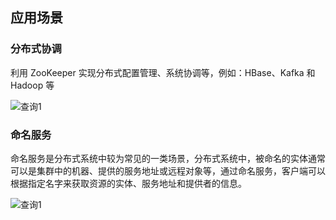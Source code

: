 ## 应用场景

### 分布式协调
利用 ZooKeeper 实现分布式配置管理、系统协调等，例如：HBase、Kafka 和 Hadoop 等

![查询1](https://github.com/jdcloudcom/cn/blob/zookeeperv2/image/Internet-Middleware/JCS-for-ZK/分布式协调场景.png)

### 命名服务
命名服务是分布式系统中较为常见的一类场景，分布式系统中，被命名的实体通常可以是集群中的机器、提供的服务地址或远程对象等，通过命名服务，客户端可以根据指定名字来获取资源的实体、服务地址和提供者的信息。

![查询1](https://github.com/jdcloudcom/cn/blob/zookeeperv2/image/Internet-Middleware/JCS-for-ZK/命名服务场景.png)
